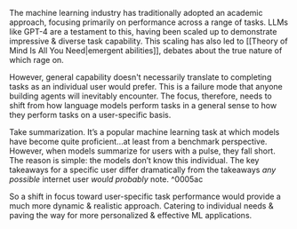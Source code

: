 The machine learning industry has traditionally adopted an academic approach, focusing primarily on performance across a range of tasks. LLMs like GPT-4 are a testament to this, having been scaled up to demonstrate impressive & diverse task capability. This scaling has also led to [[Theory of Mind Is All You Need|emergent abilities]], debates about the true nature of which rage on.

However, general capability doesn't necessarily translate to completing tasks as an individual user would prefer. This is a failure mode that anyone building agents will inevitably encounter. The focus, therefore, needs to shift from how language models perform tasks in a general sense to how they perform tasks on a user-specific basis.

Take summarization. It’s a popular machine learning task at which models have become quite proficient...at least from a benchmark perspective. However, when models summarize for users with a pulse, they fall short. The reason is simple: the models don’t know this individual. The key takeaways for a specific user differ dramatically from the takeaways _any possible_ internet user _would probably_ note. ^0005ac

So a shift in focus toward user-specific task performance would provide a much more dynamic & realistic approach. Catering to individual needs & paving the way for more personalized & effective ML applications.
